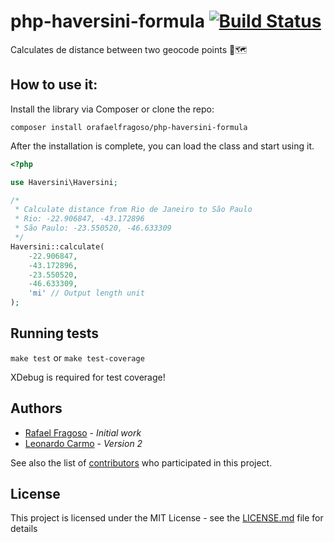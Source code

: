 # php-haversini-formula [![Build Status](https://travis-ci.org/orafaelfragoso/php-haversine-formula.svg?branch=master)](https://travis-ci.org/orafaelfragoso/php-haversine-formula)

Calculates de distance between two geocode points 📌🗺

## How to use it:

Install the library via Composer or clone the repo:

`composer install orafaelfragoso/php-haversini-formula`

After the installation is complete, you can load the class and start using it.

```php
<?php

use Haversini\Haversini;

/*
 * Calculate distance from Rio de Janeiro to São Paulo
 * Rio: -22.906847, -43.172896
 * São Paulo: -23.550520, -46.633309
 */
Haversini::calculate(
    -22.906847,
    -43.172896,
    -23.550520,
    -46.633309,
    'mi' // Output length unit
);
```

## Running tests

`make test` or `make test-coverage`

XDebug is required for test coverage!

## Authors

- [Rafael Fragoso](https://github.com/ofragoso) - *Initial work*
- [Leonardo Carmo](https://github.com/leocarmo) - *Version 2*

See also the list of [contributors](https://github.com/orafaelfragoso/php-haversine-formula/graphs/contributors) who participated in this project.

## License

This project is licensed under the MIT License - see the [LICENSE.md](LICENSE.md) file for details
